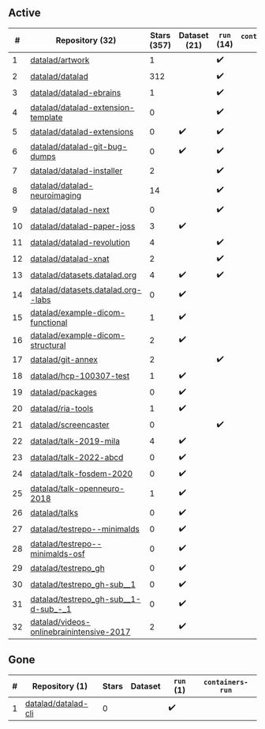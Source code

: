 ## Active
| # | Repository (32) | Stars (357) | Dataset (21) | `run` (14) | `containers-run` |
| --- | --- | --- | --- | --- | --- |
| 1 | [datalad/artwork](https://github.com/datalad/artwork) | 1 |  | :heavy_check_mark: |  |
| 2 | [datalad/datalad](https://github.com/datalad/datalad) | 312 |  | :heavy_check_mark: |  |
| 3 | [datalad/datalad-ebrains](https://github.com/datalad/datalad-ebrains) | 1 |  | :heavy_check_mark: |  |
| 4 | [datalad/datalad-extension-template](https://github.com/datalad/datalad-extension-template) | 0 |  | :heavy_check_mark: |  |
| 5 | [datalad/datalad-extensions](https://github.com/datalad/datalad-extensions) | 0 | :heavy_check_mark: | :heavy_check_mark: |  |
| 6 | [datalad/datalad-git-bug-dumps](https://github.com/datalad/datalad-git-bug-dumps) | 0 | :heavy_check_mark: | :heavy_check_mark: |  |
| 7 | [datalad/datalad-installer](https://github.com/datalad/datalad-installer) | 2 |  | :heavy_check_mark: |  |
| 8 | [datalad/datalad-neuroimaging](https://github.com/datalad/datalad-neuroimaging) | 14 |  | :heavy_check_mark: |  |
| 9 | [datalad/datalad-next](https://github.com/datalad/datalad-next) | 0 |  | :heavy_check_mark: |  |
| 10 | [datalad/datalad-paper-joss](https://github.com/datalad/datalad-paper-joss) | 3 | :heavy_check_mark: |  |  |
| 11 | [datalad/datalad-revolution](https://github.com/datalad/datalad-revolution) | 4 |  | :heavy_check_mark: |  |
| 12 | [datalad/datalad-xnat](https://github.com/datalad/datalad-xnat) | 2 |  | :heavy_check_mark: |  |
| 13 | [datalad/datasets.datalad.org](https://github.com/datalad/datasets.datalad.org) | 4 | :heavy_check_mark: | :heavy_check_mark: |  |
| 14 | [datalad/datasets.datalad.org--labs](https://github.com/datalad/datasets.datalad.org--labs) | 0 | :heavy_check_mark: |  |  |
| 15 | [datalad/example-dicom-functional](https://github.com/datalad/example-dicom-functional) | 1 | :heavy_check_mark: |  |  |
| 16 | [datalad/example-dicom-structural](https://github.com/datalad/example-dicom-structural) | 2 | :heavy_check_mark: |  |  |
| 17 | [datalad/git-annex](https://github.com/datalad/git-annex) | 2 |  | :heavy_check_mark: |  |
| 18 | [datalad/hcp-100307-test](https://github.com/datalad/hcp-100307-test) | 1 | :heavy_check_mark: |  |  |
| 19 | [datalad/packages](https://github.com/datalad/packages) | 0 | :heavy_check_mark: |  |  |
| 20 | [datalad/ria-tools](https://github.com/datalad/ria-tools) | 1 | :heavy_check_mark: |  |  |
| 21 | [datalad/screencaster](https://github.com/datalad/screencaster) | 0 |  | :heavy_check_mark: |  |
| 22 | [datalad/talk-2019-mila](https://github.com/datalad/talk-2019-mila) | 4 | :heavy_check_mark: |  |  |
| 23 | [datalad/talk-2022-abcd](https://github.com/datalad/talk-2022-abcd) | 0 | :heavy_check_mark: |  |  |
| 24 | [datalad/talk-fosdem-2020](https://github.com/datalad/talk-fosdem-2020) | 0 | :heavy_check_mark: |  |  |
| 25 | [datalad/talk-openneuro-2018](https://github.com/datalad/talk-openneuro-2018) | 1 | :heavy_check_mark: |  |  |
| 26 | [datalad/talks](https://github.com/datalad/talks) | 0 | :heavy_check_mark: |  |  |
| 27 | [datalad/testrepo--minimalds](https://github.com/datalad/testrepo--minimalds) | 0 | :heavy_check_mark: |  |  |
| 28 | [datalad/testrepo--minimalds-osf](https://github.com/datalad/testrepo--minimalds-osf) | 0 | :heavy_check_mark: |  |  |
| 29 | [datalad/testrepo_gh](https://github.com/datalad/testrepo_gh) | 0 | :heavy_check_mark: |  |  |
| 30 | [datalad/testrepo_gh-sub__1](https://github.com/datalad/testrepo_gh-sub__1) | 0 | :heavy_check_mark: |  |  |
| 31 | [datalad/testrepo_gh-sub__1-d-sub_-_1](https://github.com/datalad/testrepo_gh-sub__1-d-sub_-_1) | 0 | :heavy_check_mark: |  |  |
| 32 | [datalad/videos-onlinebrainintensive-2017](https://github.com/datalad/videos-onlinebrainintensive-2017) | 2 | :heavy_check_mark: |  |  |

## Gone
| # | Repository (1) | Stars | Dataset | `run` (1) | `containers-run` |
| --- | --- | --- | --- | --- | --- |
| 1 | [datalad/datalad-cli](https://github.com/datalad/datalad-cli) | 0 |  | :heavy_check_mark: |  |
